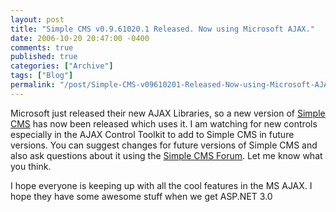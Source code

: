 ```yaml
---
layout: post
title: "Simple CMS v0.9.61020.1 Released. Now using Microsoft AJAX."
date: 2006-10-20 20:47:00 -0400
comments: true
published: true
categories: ["Archive"]
tags: ["Blog"]
permalink: "/post/Simple-CMS-v09610201-Released-Now-using-Microsoft-AJAX/"
---
```

<!-- more -->



<p>Microsoft just&nbsp;released their new AJAX Libraries, so a new version of&nbsp;<a href="http://aspalliance.com/simplecms/">Simple CMS</a> has now been released which uses it.&nbsp;I am watching for new controls especially in the AJAX&nbsp;Control Toolkit to add to Simple CMS in future versions. You can suggest changes for future versions of Simple CMS and also ask questions about it using the <a href="http://aspadvice.com/forums/572/ShowForum.aspx">Simple CMS Forum</a>. Let me know what you think.</p>
<p>I hope everyone is keeping up with all the cool features in the MS AJAX. I hope they have some awesome stuff when we get ASP.NET 3.0</p>
